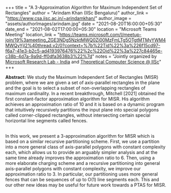 +++
title = "A 3-Approximation Algorithm for Maximum Independent Set of Rectangles"
author = "Arindam Khan (IISc Bengaluru)"
author_link = "https://www.csa.iisc.ac.in/~arindamkhan/"
author_image = "assets/authorImages/arindam.jpg"
date = "2021-08-20T16:00:00+05:30"
date_end = "2021-08-02T17:00:00+05:30"
location = "Microsoft Teams Meeting"
location_link = "https://teams.microsoft.com/l/meetup-join/19%3ameeting_ZGE3NDg5NzktMWQ0Zi00MzFmLTg5OTgtMTMyYWM4MWQyYjI2%40thread.v2/0?context=%7b%22Tid%22%3a%226f15cd97-f6a7-41e3-b2c5-ad4193976476%22%2c%22Oid%22%3a%227c84465e-c38b-4d7a-9a9d-ff0dfa3638b3%22%7d"
notes = "Jointly organized by <a href = "https://www.microsoft.com/en-us/research/lab/microsoft-research-india/" target= "_blank">Microsoft Research Lab - India</a> and <a href='https://www.csa.iisc.ac.in/theoretical-computer-science/' target= "_blank">Theoretical Computer Science @ IISc</a>"
+++

<b>Abstract:</b> We study the Maximum Independent Set of Rectangles (MISR) problem, where we are given a set of
axis-parallel rectangles in the plane and the goal is to select a subset of non-overlapping rectangles of maximum
cardinality. In a recent breakthrough, Mitchell [2021] obtained the first constant-factor approximation algorithm for
MISR. His algorithm achieves an approximation ratio of 10 and it is based on a dynamic program that intuitively
recursively partitions the input plane into special polygons called corner-clipped rectangles, without intersecting
certain special horizontal line segments called fences.
<br><br>

In this work, we present a 3-approximation algorithm for MISR which is based on a similar recursive partitioning scheme.
First, we use a partition into a more general class of axis-parallel polygons with constant complexity each, which
allows us to provide an arguably simpler analysis and at the same time already improves the approximation ratio to 6.
Then, using a more elaborate charging scheme and a recursive partitioning into general axis-parallel polygons with
constant complexity, we improve our approximation ratio to 3. In particular, our partitioning uses more general fences
that can be sequences of up to O(1) line segments each. This and our other new ideas may be useful for future work
towards a PTAS for MISR.
